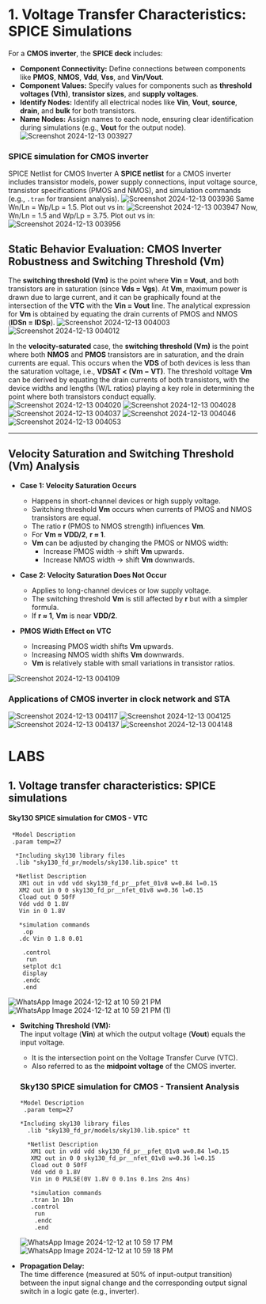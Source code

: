 # **1. Voltage Transfer Characteristics: SPICE Simulations**  
For a **CMOS inverter**, the **SPICE deck** includes:

- **Component Connectivity:** Define connections between components like **PMOS**, **NMOS**, **Vdd**, **Vss**, and **Vin/Vout**. 
- **Component Values:** Specify values for components such as **threshold voltages (Vth)**, **transistor sizes**, and **supply voltages**.
- **Identify Nodes:** Identify all electrical nodes like **Vin**, **Vout**, **source**, **drain**, and **bulk** for both transistors.
- **Name Nodes:** Assign names to each node, ensuring clear identification during simulations (e.g., **Vout** for the output node).
![Screenshot 2024-12-13 003927](https://github.com/user-attachments/assets/cbf4ee58-97a1-4389-96d3-f56df12d93e6)
### SPICE simulation for CMOS inverter
SPICE Netlist for CMOS Inverter
A **SPICE netlist** for a CMOS inverter includes transistor models, power supply connections, input voltage source, transistor specifications (PMOS and NMOS), and simulation commands (e.g., `.tran` for transient analysis).
![Screenshot 2024-12-13 003936](https://github.com/user-attachments/assets/833cd2db-1557-497c-be4f-c2ee86a120ee)
Same Wn/Ln = Wp/Lp = 1.5. Plot out vs in:
![Screenshot 2024-12-13 003947](https://github.com/user-attachments/assets/cbe47c76-eadf-433c-a4be-5d08b6e95f44)
Now, Wn/Ln = 1.5 and Wp/Lp = 3.75. Plot out vs in:
![Screenshot 2024-12-13 003956](https://github.com/user-attachments/assets/37b73a91-1e97-4cd5-924a-4247654711a3)
## **Static Behavior Evaluation: CMOS Inverter Robustness and Switching Threshold (Vm)**  
The **switching threshold (Vm)** is the point where **Vin = Vout**, and both transistors are in saturation (since **Vds = Vgs**). At **Vm**, maximum power is drawn due to large current, and it can be graphically found at the intersection of the **VTC** with the **Vin = Vout** line. The analytical expression for **Vm** is obtained by equating the drain currents of PMOS and NMOS (**IDSn = IDSp**).
![Screenshot 2024-12-13 004003](https://github.com/user-attachments/assets/f2ac7e8f-1cce-4613-94a8-bb3462375d5e)
![Screenshot 2024-12-13 004012](https://github.com/user-attachments/assets/b1f8f7ae-775d-465d-b22d-a6a700f4384d)

In the **velocity-saturated** case, the **switching threshold (Vm)** is the point where both **NMOS** and **PMOS** transistors are in saturation, and the drain currents are equal. This occurs when the **VDS** of both devices is less than the saturation voltage, i.e., **VDSAT < (Vm − VT)**. The threshold voltage **Vm** can be derived by equating the drain currents of both transistors, with the device widths and lengths (W/L ratios) playing a key role in determining the point where both transistors conduct equally.
![Screenshot 2024-12-13 004020](https://github.com/user-attachments/assets/87908ece-64ca-4866-b973-7705ee51066a)
![Screenshot 2024-12-13 004028](https://github.com/user-attachments/assets/b2b0e2f1-14b4-4360-8fee-7636da0c1a5d)
![Screenshot 2024-12-13 004037](https://github.com/user-attachments/assets/9180b205-11f1-42ed-bde0-52b2541725ed)
![Screenshot 2024-12-13 004046](https://github.com/user-attachments/assets/69898e46-2849-4fdb-97a2-8fd9c390ccf8)
![Screenshot 2024-12-13 004053](https://github.com/user-attachments/assets/ef02f187-26e5-43a4-8ee4-c476d5b225fb)


---

## Velocity Saturation and Switching Threshold (Vm) Analysis

- **Case 1: Velocity Saturation Occurs**  
  - Happens in short-channel devices or high supply voltage.  
  - Switching threshold **Vm** occurs when currents of PMOS and NMOS transistors are equal.  
  - The ratio **r** (PMOS to NMOS strength) influences **Vm**.  
  - For **Vm ≈ VDD/2**, **r ≈ 1**.  
  - **Vm** can be adjusted by changing the PMOS or NMOS width:  
    - Increase PMOS width → shift **Vm** upwards.  
    - Increase NMOS width → shift **Vm** downwards.  

- **Case 2: Velocity Saturation Does Not Occur**  
  - Applies to long-channel devices or low supply voltage.  
  - The switching threshold **Vm** is still affected by **r** but with a simpler formula.  
  - If **r ≈ 1**, **Vm** is near **VDD/2**.

- **PMOS Width Effect on VTC**  
  - Increasing PMOS width shifts **Vm** upwards.  
  - Increasing NMOS width shifts **Vm** downwards.  
  - **Vm** is relatively stable with small variations in transistor ratios.

![Screenshot 2024-12-13 004109](https://github.com/user-attachments/assets/96db3cee-e37e-483c-bc26-b0b73a5e9879)
### Applications of CMOS inverter in clock network and STA
![Screenshot 2024-12-13 004117](https://github.com/user-attachments/assets/eca7545e-77fd-445f-9cb3-e4bab470e467)
![Screenshot 2024-12-13 004125](https://github.com/user-attachments/assets/5c1f76b4-c628-4c1a-99b6-a284ddd10546)
![Screenshot 2024-12-13 004137](https://github.com/user-attachments/assets/3e8d32f4-0f22-481c-813f-3c5dcbfa747b)
![Screenshot 2024-12-13 004148](https://github.com/user-attachments/assets/354c9277-12c2-45b0-b4af-2f20acf4d2e6)
# LABS
## 1. Voltage transfer characteristics: SPICE simulations
#### Sky130 SPICE simulation for CMOS - VTC
     *Model Description
     .param temp=27

      *Including sky130 library files
      .lib "sky130_fd_pr/models/sky130.lib.spice" tt

      *Netlist Description
       XM1 out in vdd vdd sky130_fd_pr__pfet_01v8 w=0.84 l=0.15
       XM2 out in 0 0 sky130_fd_pr__nfet_01v8 w=0.36 l=0.15
       Cload out 0 50fF
       Vdd vdd 0 1.8V
       Vin in 0 1.8V

       *simulation commands
        .op
       .dc Vin 0 1.8 0.01

        .control
         run
        setplot dc1
        display
        .endc
        .end
        
![WhatsApp Image 2024-12-12 at 10 59 21 PM](https://github.com/user-attachments/assets/e5b60ff6-bc40-47f8-bedd-d0e1f406fae6)
![WhatsApp Image 2024-12-12 at 10 59 21 PM (1)](https://github.com/user-attachments/assets/1d249ffe-65a4-4f87-a632-1c8114f4ff69)

- **Switching Threshold (VM):**  
  The input voltage (**Vin**) at which the output voltage (**Vout**) equals the input voltage.  
  - It is the intersection point on the Voltage Transfer Curve (VTC).  
  - Also referred to as the **midpoint voltage** of the CMOS inverter.

  ### Sky130 SPICE simulation for CMOS - Transient Analysis
      *Model Description
       .param temp=27

      *Including sky130 library files
        .lib "sky130_fd_pr/models/sky130.lib.spice" tt

        *Netlist Description
         XM1 out in vdd vdd sky130_fd_pr__pfet_01v8 w=0.84 l=0.15
         XM2 out in 0 0 sky130_fd_pr__nfet_01v8 w=0.36 l=0.15
         Cload out 0 50fF
         Vdd vdd 0 1.8V
         Vin in 0 PULSE(0V 1.8V 0 0.1ns 0.1ns 2ns 4ns)

         *simulation commands
         .tran 1n 10n
         .control
          run
          .endc
          .end
  
  ![WhatsApp Image 2024-12-12 at 10 59 17 PM](https://github.com/user-attachments/assets/bad784a5-848a-4190-a74f-bd70ce13cf5d)
  ![WhatsApp Image 2024-12-12 at 10 59 18 PM](https://github.com/user-attachments/assets/7a95401c-8491-4a4d-ac4f-b3cc1dc7ebc5)
- **Propagation Delay:**  
  The time difference (measured at 50% of input-output transition) between the input signal change and the corresponding output signal switch in a logic gate (e.g., inverter).
